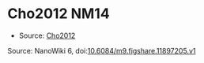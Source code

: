 <a name="material" />

# Cho2012 NM14
<script type="application/ld+json">
  {
    "@context": "https://schema.org/",
    "@type": "ChemicalSubstance",
    "@id": "https://egonw.github.io/nanowiki/nanowiki201.html#material",
    "http://purl.org/dc/terms/conformsTo":
      {
        "@type": "CreativeWork",
        "@id": "https://bioschemas.org/profiles/ChemicalSubstance/0.4-RELEASE/"
      },
    "identfier": "201",
    "name": "Cho2012 NM14",
    "url": "https://egonw.github.io/nanowiki/nanowiki201.html#material",
    "sameAs": "http://127.0.0.1/mediawiki/index.php/Special:URIResolver/Cho2012_NM14"
  }
</script>


* Source: [Cho2012](Cho2012.md)


Source: NanoWiki 6, doi:[10.6084/m9.figshare.11897205.v1](https://doi.org/10.6084/m9.figshare.11897205.v1)
